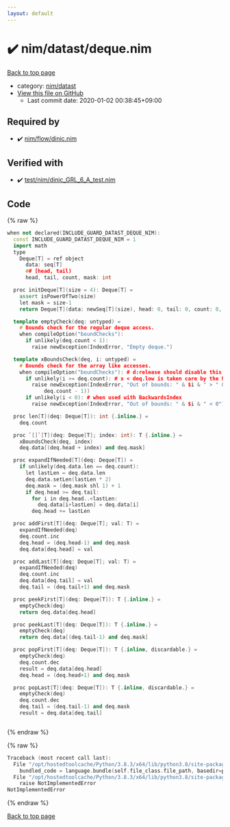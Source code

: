 ```yaml
---
layout: default
---
```


<!-- mathjax config similar to math.stackexchange -->
<script type="text/javascript" async
  src="https://cdnjs.cloudflare.com/ajax/libs/mathjax/2.7.5/MathJax.js?config=TeX-MML-AM_CHTML">
</script>
<script type="text/x-mathjax-config">
  MathJax.Hub.Config({
    TeX: { equationNumbers: { autoNumber: "AMS" }},
    tex2jax: {
      inlineMath: [ ['$','$'] ],
      processEscapes: true
    },
    "HTML-CSS": { matchFontHeight: false },
    displayAlign: "left",
    displayIndent: "2em"
  });
</script>

<script type="text/javascript" src="https://cdnjs.cloudflare.com/ajax/libs/jquery/3.4.1/jquery.min.js"></script>
<script src="https://cdn.jsdelivr.net/npm/jquery-balloon-js@1.1.2/jquery.balloon.min.js" integrity="sha256-ZEYs9VrgAeNuPvs15E39OsyOJaIkXEEt10fzxJ20+2I=" crossorigin="anonymous"></script>
<script type="text/javascript" src="../../../assets/js/copy-button.js"></script>
<link rel="stylesheet" href="../../../assets/css/copy-button.css" />


# :heavy_check_mark: nim/datast/deque.nim

<a href="../../../index.html">Back to top page</a>

* category: <a href="../../../index.html#1b8732700e69194ebf9f993f934ce42d">nim/datast</a>
* <a href="{{ site.github.repository_url }}/blob/master/nim/datast/deque.nim">View this file on GitHub</a>
    - Last commit date: 2020-01-02 00:38:45+09:00




## Required by

* :heavy_check_mark: <a href="../flow/dinic.nim.html">nim/flow/dinic.nim</a>


## Verified with

* :heavy_check_mark: <a href="../../../verify/test/nim/dinic_GRL_6_A_test.nim.html">test/nim/dinic_GRL_6_A_test.nim</a>


## Code

<a id="unbundled"></a>
{% raw %}
```cpp
when not declared(INCLUDE_GUARD_DATAST_DEQUE_NIM):
  const INCLUDE_GUARD_DATAST_DEQUE_NIM = 1
  import math
  type
    Deque[T] = ref object
      data: seq[T]
      ## [head, tail)
      head, tail, count, mask: int

  proc initDeque[T](size = 4): Deque[T] =
    assert isPowerOfTwo(size)
    let mask = size-1
    return Deque[T](data: newSeq[T](size), head: 0, tail: 0, count: 0, mask: mask)

  template emptyCheck(deq: untyped) =
    # Bounds check for the regular deque access.
    when compileOption("boundChecks"):
      if unlikely(deq.count < 1):
        raise newException(IndexError, "Empty deque.")

  template xBoundsCheck(deq, i: untyped) =
    # Bounds check for the array like accesses.
    when compileOption("boundChecks"): # d:release should disable this.
      if unlikely(i >= deq.count): # x < deq.low is taken care by the Natural parameter
        raise newException(IndexError, "Out of bounds: " & $i & " > " & $(
            deq.count - 1))
      if unlikely(i < 0): # when used with BackwardsIndex
        raise newException(IndexError, "Out of bounds: " & $i & " < 0")

  proc len[T](deq: Deque[T]): int {.inline.} =
    deq.count

  proc `[]`[T](deq: Deque[T]; index: int): T {.inline.} =
    xBoundsCheck(deq, index)
    deq.data[(deq.head + index) and deq.mask]

  proc expandIfNeeded[T](deq: Deque[T]) =
    if unlikely(deq.data.len == deq.count):
      let lastLen = deq.data.len
      deq.data.setLen(lastLen * 2)
      deq.mask = (deq.mask shl 1) + 1
      if deq.head >= deq.tail:
        for i in deq.head..<lastLen:
          deq.data[i+lastLen] = deq.data[i]
        deq.head += lastLen

  proc addFirst[T](deq: Deque[T]; val: T) =
    expandIfNeeded(deq)
    deq.count.inc
    deq.head = (deq.head-1) and deq.mask
    deq.data[deq.head] = val

  proc addLast[T](deq: Deque[T]; val: T) =
    expandIfNeeded(deq)
    deq.count.inc
    deq.data[deq.tail] = val
    deq.tail = (deq.tail+1) and deq.mask

  proc peekFirst[T](deq: Deque[T]): T {.inline.} =
    emptyCheck(deq)
    return deq.data[deq.head]

  proc peekLast[T](deq: Deque[T]): T {.inline.} =
    emptyCheck(deq)
    return deq.data[(deq.tail-1) and deq.mask]

  proc popFirst[T](deq: Deque[T]): T {.inline, discardable.} =
    emptyCheck(deq)
    deq.count.dec
    result = deq.data[deq.head]
    deq.head = (deq.head+1) and deq.mask

  proc popLast[T](deq: Deque[T]): T {.inline, discardable.} =
    emptyCheck(deq)
    deq.count.dec
    deq.tail = (deq.tail-1) and deq.mask
    result = deq.data[deq.tail]



```
{% endraw %}

<a id="bundled"></a>
{% raw %}
```cpp
Traceback (most recent call last):
  File "/opt/hostedtoolcache/Python/3.8.3/x64/lib/python3.8/site-packages/onlinejudge_verify/docs.py", line 349, in write_contents
    bundled_code = language.bundle(self.file_class.file_path, basedir=pathlib.Path.cwd())
  File "/opt/hostedtoolcache/Python/3.8.3/x64/lib/python3.8/site-packages/onlinejudge_verify/languages/nim.py", line 86, in bundle
    raise NotImplementedError
NotImplementedError

```
{% endraw %}

<a href="../../../index.html">Back to top page</a>

